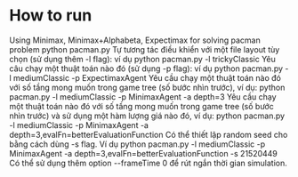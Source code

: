 # How to run
Using Minimax, Minimax+Alphabeta, Expectimax for solving pacman problem
python pacman.py
Tự tương tác điều khiển với một file layout tùy chọn (sử dụng thêm -l flag): ví dụ python pacman.py -l trickyClassic
Yêu câu chạy một thuật toán nào đó (sử dụng -p flag): ví dụ python pacman.py -l mediumClassic -p ExpectimaxAgent
Yêu cầu chạy một thuật toán nào đó với số tầng mong muốn trong game tree (số bước nhìn trước), ví dụ: python pacman.py -l mediumClassic -p MinimaxAgent -a depth=3
Yêu cầu chạy một thuật toán nào đó với số tầng mong muốn  trong game tree (số bước nhìn trước) và sử dụng một hàm lượng giá nào đó, ví dụ: python pacman.py -l mediumClassic -p MinimaxAgent -a depth=3,evalFn=betterEvaluationFunction
Có thể thiết lập random seed cho bằng cách dùng -s flag. Ví dụ python pacman.py -l mediumClassic -p MinimaxAgent -a depth=3,evalFn=betterEvaluationFunction -s 21520449 
Có thể sử dụng thêm option --frameTime 0 để rút ngắn thời gian simulation.
